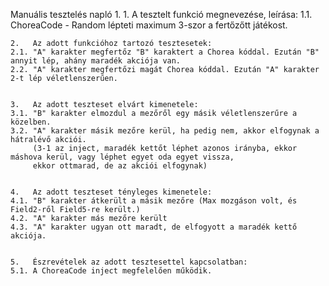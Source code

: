 Manuális tesztelés napló
1.
    1.	 A tesztelt funkció megnevezése, leírása:
    1.1. ChoreaCode - Random lépteti maximum 3-szor a fertőzőtt játékost.


    2.	 Az adott funkcióhoz tartozó tesztesetek:
    2.1. "A" karakter megfertőz "B" karaktert a Chorea kóddal. Ezután "B" annyit lép, ahány maradék akciója van.
    2.2. "A" karakter megfertőzi magát Chorea kóddal. Ezután "A" karakter 2-t lép véletlenszerűen.


    3.	 Az adott teszteset elvárt kimenetele:
    3.1. "B" karakter elmozdul a mezőről egy másik véletlenszerűre a közelben.
    3.2. "A" karakter másik mezőre kerül, ha pedig nem, akkor elfogynak a hátralévő akciói. 
         (3-1 az inject, maradék kettőt léphet azonos irányba, ekkor máshova kerül, vagy léphet egyet oda egyet vissza, 
         ekkor ottmarad, de az akciói elfogynak)


    4.	 Az adott teszteset tényleges kimenetele:
    4.1. "B" karakter átkerült a másik mezőre (Max mozgáson volt, és Field2-ről Field5-re került.)
    4.2. "A" karakter más mezőre került
    4.3. "A" karakter ugyan ott maradt, de elfogyott a maradék kettő akciója.


    5.	 Észrevételek az adott tesztesettel kapcsolatban:
    5.1. A ChoreaCode inject megfelelően működik.


